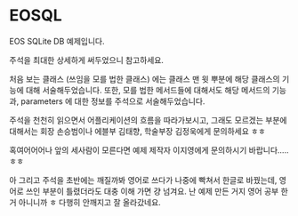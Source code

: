 # EOSQL
EOS SQLite DB 예제입니다.

주석을 최대한 상세하게 써두었으니 참고하세요.

처음 보는 클래스 (쓰임을 모를 법한 클래스) 에는
클래스 맨 윗 뿌분에 해당 클래스의 기능에 대해 서술해두었습니다.
또한, 모를 법한 메서드들에 대해서도 해당 메서드의 기능과, parameters 에 대한 정보를 주석으로 서술해두었습니다.

주석을 천천히 읽으면서 어플리케이션의 흐름을 따라가보시고,
그래도 모르겠는 부분에 대해서는 회장 손승범이나 에블부 김태향, 학술부장 김정욱에게 문의하세요 ㅎㅎ

혹여어어어나 앞의 세사람이 모른다면 예제 제작자 이지영에게 문의하시기 바랍니다.....ㅎㅎ

아 그리고
주석을 초반에는 깨질까봐 영어로 쓰다가 나중에 빡쳐서 한글로 바꿨는데,
영어로 쓰인 부분이 틀렸더라도 대충 이해 가면 걍 넘겨요.
난 예제 만든 거지 영어 공부 한거 아니니까 ㅎ
다행히 안깨지고 잘 올라갔네요.
